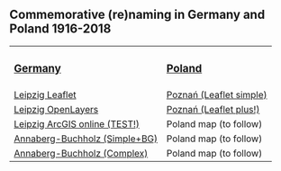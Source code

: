 <h2>Commemorative (re)naming in Germany and Poland 1916-2018</h2>

<table style="width:200%">
  <tr>
    <td><h3><a href="https://www.uni-due.de/anglistik/sociolinguistics_lab/mill_project.php">Germany</a></h3></td>
    <td><h3><a href="http://mill.wa.amu.edu.pl">Poland</a></h3></td>
  </tr>
  <tr>
    <td><a href="https://mill-maps.github.io/Leipzig_Leaflet">Leipzig Leaflet</a></td>
    <td><a href="https://mill-maps.github.io/Poznan_no_zeros_Leaflet">Poznań (Leaflet simple)</a></td>
  </tr>
  <tr>
    <td><a href="https://mill-maps.github.io/Leipzig_OpenLayers">Leipzig OpenLayers</a></td>
    <td><a href="https://mill-maps.github.io/Poznan_no_zeros_Leaflet+">Poznań (Leaflet plus!)</a></td>
  </tr>
  <tr>
    <td><a href="https://arcg.is/0j8aXC">Leipzig ArcGIS online (TEST!)</a></td>
    <td> Poland map (to follow)</td>
  </tr>
  <tr>
    <td><a href="https://mill-maps.github.io/A-B_qgis2web_2018_TEST">Annaberg-Buchholz (Simple+BG)</a></td>
    <td> Poland map (to follow)</td>
  </tr>
  <tr>
    <td><a href="https://mill-maps.github.io/A-B_qgis2web_2021_Complex">Annaberg-Buchholz (Complex)</a></td>
    <td> Poland map (to follow)</td>
  </tr>
</table>
